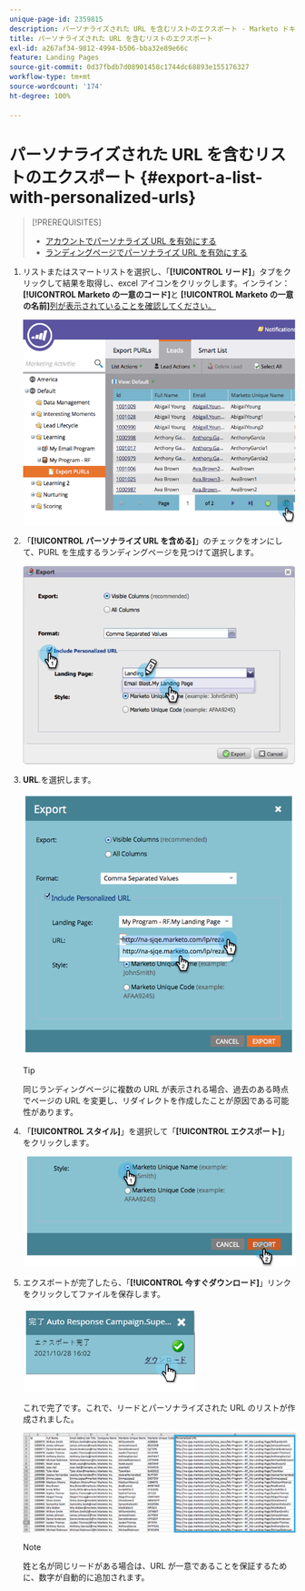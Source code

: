 ```yaml
---
unique-page-id: 2359815
description: パーソナライズされた URL を含むリストのエクスポート - Marketo ドキュメント - 製品ドキュメント
title: パーソナライズされた URL を含むリストのエクスポート
exl-id: a267af34-9812-4994-b506-bba32e89e66c
feature: Landing Pages
source-git-commit: 0d37fbdb7d08901458c1744dc68893e155176327
workflow-type: tm+mt
source-wordcount: '174'
ht-degree: 100%

---
```


# パーソナライズされた URL を含むリストのエクスポート {#export-a-list-with-personalized-urls}

>[!PREREQUISITES]
>
>* [アカウントでパーソナライズ URL を有効にする](/help/marketo/product-docs/demand-generation/landing-pages/personalizing-landing-pages/enable-personalized-urls-for-your-account.md)
>* [ランディングページでパーソナライズ URL を有効にする](/help/marketo/product-docs/demand-generation/landing-pages/personalizing-landing-pages/enable-personalized-urls-for-a-landing-page.md)

1. リストまたはスマートリストを選択し、「**[!UICONTROL リード]**」タブをクリックして結果を取得し、excel アイコンをクリックします。インライン：**[!UICONTROL Marketo の一意のコード]**&#x200B;と **[!UICONTROL Marketo の一意の名前]**[列が表示されていることを確認してください。](/help/marketo/product-docs/core-marketo-concepts/smart-lists-and-static-lists/using-smart-lists/create-and-change-views-for-lists-and-smart-list.md)

   ![](assets/image2014-9-25-11-3a10-3a43.png)

1. 「**[!UICONTROL パーソナライズ URL を含める]**」のチェックをオンにして、PURL を生成するランディングページを見つけて選択します。

   ![](assets/image2014-9-18-13-3a36-3a42.png)

1. **URL**.を選択します。

   ![](assets/image2014-9-18-13-3a36-3a53.png)

   >[!TIP]
   >
   >同じランディングページに複数の URL が表示される場合、過去のある時点でページの URL を変更し、リダイレクトを作成したことが原因である可能性があります。

1. 「**[!UICONTROL スタイル]**」を選択して「**[!UICONTROL エクスポート]**」をクリックします。

   ![](assets/image2014-9-18-13-3a37-3a6.png)

1. エクスポートが完了したら、「**[!UICONTROL 今すぐダウンロード]**」リンクをクリックしてファイルを保存します。

   ![](assets/image2014-9-18-13-3a37-3a27.png)

   これで完了です。これで、リードとパーソナライズされた URL のリストが作成されました。

   ![](assets/image2014-9-18-13-3a37-3a36.png)

   >[!NOTE]
   >
   >姓と名が同じリードがある場合は、URL が一意であることを保証するために、数字が自動的に追加されます。
